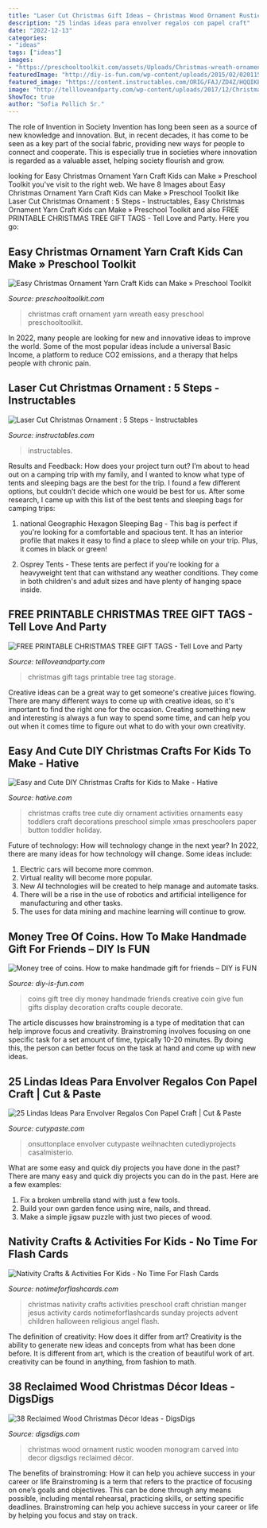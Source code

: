 ```yaml
---
title: "Laser Cut Christmas Gift Ideas ~ Christmas Wood Ornament Rustic Wooden Monogram Carved Into Decor Digsdigs Reclaimed Décor"
description: "25 lindas ideas para envolver regalos con papel craft"
date: "2022-12-13"
categories:
- "ideas"
tags: ["ideas"]
images:
- "https://preschooltoolkit.com/assets/Uploads/Christmas-wreath-ornament-kids-craft.jpg"
featuredImage: "http://diy-is-fun.com/wp-content/uploads/2015/02/020115_1439_Moneytreeof1.jpg"
featured_image: "https://content.instructables.com/ORIG/FAJ/ZD4Z/HQQIKE6U/FAJZD4ZHQQIKE6U.jpg?frame=1&amp;width=2100"
image: "http://tellloveandparty.com/wp-content/uploads/2017/12/Christmas-printable-gift-tags.jpg"
ShowToc: true
author: "Sofia Pollich Sr."
---
```



The role of Invention in Society
Invention has long been seen as a source of new knowledge and innovation. But, in recent decades, it has come to be seen as a key part of the social fabric, providing new ways for people to connect and cooperate. This is especially true in societies where innovation is regarded as a valuable asset, helping society flourish and grow.

	

		
looking for Easy Christmas Ornament Yarn Craft Kids can Make » Preschool Toolkit you've visit to the right web. We have 8 Images about Easy Christmas Ornament Yarn Craft Kids can Make » Preschool Toolkit like Laser Cut Christmas Ornament : 5 Steps - Instructables, Easy Christmas Ornament Yarn Craft Kids can Make » Preschool Toolkit and also FREE PRINTABLE CHRISTMAS TREE GIFT TAGS - Tell Love and Party. Here you go:
		
    
## Easy Christmas Ornament Yarn Craft Kids Can Make » Preschool Toolkit

<img loading=lazy src="https://preschooltoolkit.com/assets/Uploads/Christmas-wreath-ornament-kids-craft.jpg" onerror="this.onerror=null;this.src='https://tse4.mm.bing.net/th?id=OIP.e4ZAbLStm_PLQu5oYiq3ewHaHa&amp;pid=15.1';" alt="Easy Christmas Ornament Yarn Craft Kids can Make » Preschool Toolkit">

_Source: preschooltoolkit.com_

>christmas craft ornament yarn wreath easy preschool preschooltoolkit. 

	

In 2022, many people are looking for new and innovative ideas to improve the world. Some of the most popular ideas include a universal Basic Income, a platform to reduce CO2 emissions, and a therapy that helps people with chronic pain.

    
## Laser Cut Christmas Ornament : 5 Steps - Instructables

<img loading=lazy src="https://content.instructables.com/ORIG/FAJ/ZD4Z/HQQIKE6U/FAJZD4ZHQQIKE6U.jpg?frame=1&amp;width=2100" onerror="this.onerror=null;this.src='https://tse1.mm.bing.net/th?id=OIP.M9A4pE_yO0qtXlhsYRuvbQHaJ4&amp;pid=15.1';" alt="Laser Cut Christmas Ornament : 5 Steps - Instructables">

_Source: instructables.com_

>instructables. 

	

Results and Feedback: How does your project turn out?
I’m about to head out on a camping trip with my family, and I wanted to know what type of tents and sleeping bags are the best for the trip. I found a few different options, but couldn’t decide which one would be best for us. After some research, I came up with this list of the best tents and sleeping bags for camping trips:
1) national Geographic Hexagon Sleeping Bag - This bag is perfect if you're looking for a comfortable and spacious tent. It has an interior profile that makes it easy to find a place to sleep while on your trip. Plus, it comes in black or green!

2) Osprey Tents - These tents are perfect if you're looking for a heavyweight tent that can withstand any weather conditions. They come in both children's and adult sizes and have plenty of hanging space inside.

    
## FREE PRINTABLE CHRISTMAS TREE GIFT TAGS - Tell Love And Party

<img loading=lazy src="http://tellloveandparty.com/wp-content/uploads/2017/12/Christmas-printable-gift-tags.jpg" onerror="this.onerror=null;this.src='https://tse4.mm.bing.net/th?id=OIP.iJaqDpqQ1cseDKZV_hKlDAHaLH&amp;pid=15.1';" alt="FREE PRINTABLE CHRISTMAS TREE GIFT TAGS - Tell Love and Party">

_Source: tellloveandparty.com_

>christmas gift tags printable tree tag storage. 

	

Creative ideas can be a great way to get someone's creative juices flowing. There are many different ways to come up with creative ideas, so it's important to find the right one for the occasion. Creating something new and interesting is always a fun way to spend some time, and can help you out when it comes time to figure out what to do with your own creativity.

    
## Easy And Cute DIY Christmas Crafts For Kids To Make - Hative

<img loading=lazy src="https://hative.com/wp-content/uploads/2016/11/easy-christmas-diy-for-kids/19-christmas-crafts-for-kids.jpg" onerror="this.onerror=null;this.src='https://tse4.mm.bing.net/th?id=OIP.AHRJ3ZL0VMz7iwedRdAWeAHaLH&amp;pid=15.1';" alt="Easy and Cute DIY Christmas Crafts for Kids to Make - Hative">

_Source: hative.com_

>christmas crafts tree cute diy ornament activities ornaments easy toddlers craft decorations preschool simple xmas preschoolers paper button toddler holiday. 

	

Future of technology: How will technology change in the next year?
In 2022, there are many ideas for how technology will change. Some ideas include:
1. Electric cars will become more common.
2. Virtual reality will become more popular. 
3. New AI technologies will be created to help manage and automate tasks. 
4. There will be a rise in the use of robotics and artificial intelligence for manufacturing and other tasks. 
5. The uses for data mining and machine learning will continue to grow.

    
## Money Tree Of Coins. How To Make Handmade Gift For Friends – DIY Is FUN

<img loading=lazy src="http://diy-is-fun.com/wp-content/uploads/2015/02/020115_1439_Moneytreeof1.jpg" onerror="this.onerror=null;this.src='https://tse3.mm.bing.net/th?id=OIP.Lkp3KDBXiLkivCjSrX-ssAAAAA&amp;pid=15.1';" alt="Money tree of coins. How to make handmade gift for friends – DIY is FUN">

_Source: diy-is-fun.com_

>coins gift tree diy money handmade friends creative coin give fun gifts display decoration crafts couple decorate. 

	

The article discusses how brainstroming is a type of meditation that can help improve focus and creativity. Brainstroming involves focusing on one specific task for a set amount of time, typically 10-20 minutes. By doing this, the person can better focus on the task at hand and come up with new ideas.

    
## 25 Lindas Ideas Para Envolver Regalos Con Papel Craft | Cut &amp; Paste

<img loading=lazy src="https://www.cutypaste.com/wp-content/uploads/2015/12/efe31129ef61a10e93cccc9b41504c2e.jpg" onerror="this.onerror=null;this.src='https://tse4.mm.bing.net/th?id=OIP.URXxInrojZPctngHF7wa6QHaLH&amp;pid=15.1';" alt="25 Lindas Ideas Para Envolver Regalos Con Papel Craft | Cut &amp; Paste">

_Source: cutypaste.com_

>onsuttonplace envolver cutypaste weihnachten cutediyprojects casalmisterio. 

	

What are some easy and quick diy projects you have done in the past?
There are many easy and quick diy projects you can do in the past. Here are a few examples:
1. Fix a broken umbrella stand with just a few tools.
2. Build your own garden fence using wire, nails, and thread.
3. Make a simple jigsaw puzzle with just two pieces of wood.

    
## Nativity Crafts &amp; Activities For Kids - No Time For Flash Cards

<img loading=lazy src="https://www.notimeforflashcards.com/wp-content/uploads/2014/12/nativity-crafts-for-kids-441x800.png" onerror="this.onerror=null;this.src='https://tse3.mm.bing.net/th?id=OIP.Wk5jPnt7EJ5h2fUQAUZpFAAAAA&amp;pid=15.1';" alt="Nativity Crafts &amp; Activities For Kids - No Time For Flash Cards">

_Source: notimeforflashcards.com_

>christmas nativity crafts activities preschool craft christian manger jesus activity cards notimeforflashcards sunday projects advent children halloween religious angel flash. 

	

The definition of creativity: How does it differ from art?
Creativity is the ability to generate new ideas and concepts from what has been done before. It is different from art, which is the creation of beautiful work of art. creativity can be found in anything, from fashion to math.

    
## 38 Reclaimed Wood Christmas Décor Ideas - DigsDigs

<img loading=lazy src="https://www.digsdigs.com/photos/2016/11/30-carved-monogram-into-a-rustic-wood-Christmas-ornament.jpg" onerror="this.onerror=null;this.src='https://tse1.mm.bing.net/th?id=OIP.nKnaqnmdw9oHzRP7KdvNWwHaKO&amp;pid=15.1';" alt="38 Reclaimed Wood Christmas Décor Ideas - DigsDigs">

_Source: digsdigs.com_

>christmas wood ornament rustic wooden monogram carved into decor digsdigs reclaimed décor. 

	

The benefits of brainstroming: How it can help you achieve success in your career or life
Brainstroming is a term that refers to the practice of focusing on one’s goals and objectives. This can be done through any means possible, including mental rehearsal, practicing skills, or setting specific deadlines. Brainstroming can help you achieve success in your career or life by helping you focus and stay on track.

